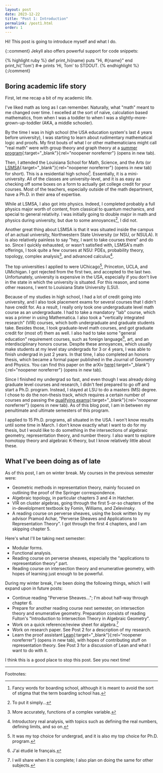 ```yaml
---
layout: post
date: 2023-12-22
title: "Post 1: Introduction"
permalink: /post1.html
order: 1
---
```


Hi! This post is going to introduce myself and what I do.

{::comment}
Jekyll also offers powerful support for code snippets:

{% highlight ruby %}
def print_hi(name)
  puts "Hi, #{name}"
end
print_hi('Tom')
#=> prints 'Hi, Tom' to STDOUT.
{% endhighlight %}
{:/comment}

## Boring academic life story

First, let me recap a bit of my academic life.

I've liked math as long as I can remember. Naturally, what "math" meant to me changed over time. I excelled at the sort of naïve, calculation based mathematics, from when I was a toddler to when I was a slightly-more-grown-up-toddler (AKA, a middle schooler).

By the time I was in high school (the USA education system's last 4 years before university), I was starting to learn about rudimentary mathematical logic and proofs. My first bouts of what I or other mathematicians might call "real math" were with group theory and graph theory at a [summer program](https://www.math.lsu.edu/mathcircle){:target="_blank"}{:rel="noopener noreferrer"} (opens in new tab).

Then, I attended the Louisiana School for Math, Science, and the Arts (or [LSMSA](https://www.lsmsa.edu/){:target="_blank"}{:rel="noopener noreferrer"} (opens in new tab) for short). This is a residential high school[^1]. Essentially, it is a mini-university. All of the classes are university-level, and it is as easy as checking off some boxes on a form to actually get college credit for your courses. Most of the teachers, especially outside of the math department, have a Ph.D. in their area of expertise.

[^1]: Fancy words for boarding school, although it is meant to avoid the sort of stigma that the term boarding school has.

While at LSMSA, I also got into physics. Indeed, I completed probably a full physics major worth of content, from classical to quantum mechanics, and special to general relativity. I was initially going to double major in math and physics during university, but due to some annoyances[^2], I did not.

[^2]: To put it simply...

Another great thing about LSMSA is that it was situated inside the campus of an actual university, Northwestern State University (or NSU, or NSULA). It is also relatively painless to say "hey, I want to take courses there" and do so. Since I quickly exhausted, or wasn't satisfied with, LSMSA's math offerings, I took quite a few courses at NSU: PDEs, probability theory, topology, complex analysis[^3], and advanced calculus[^4].

[^3]: More accurately, functions of a complex variable.

[^4]: Introductory real analysis, with topics such as defining the real numbers, defining limits, and so on.

The top universities I applied to were UChicago[^5], Princeton, UCLA, and UMichigan. I got rejected from the first two, and accepted to the last two. Unfortunately, university is expensive in the USA, especially if you don't live in the state in which the university is situated. For this reason, and some other reasons, I went to Louisiana State University (LSU).

[^5]: It was my top choice for undergrad, and it is also my top choice for Ph.D. program.

Because of my studies in high school, I had a lot of credit going into university, and I also took placement exams for several courses that I didn't have credit for. As a result, I really only took one undergraduate level math course as an undergraduate. I had to take a mandatory "lab" course, which was a primer in using Mathematica. I also took a "vertically integrated research" (VIR) courses, which both undergraduate and graduate students take. Besides those, I took graduate-level math courses, and got graduate credit for (most of) them as well. I also had to take some "general education" requirement courses, such as foreign language[^6], art, and an interdisciplinary honors course. Despite these annoyances, which usually make students at my level stay undergrads for 3 or 4 years, I was able to finish undergrad in just 2 years. In that time, I also completed an honors thesis, which became a formal paper published in the Journal of Geometry and Physics. You can find this paper on the arXiv [here](https://arxiv.org/abs/2208.08033){:target="_blank"}{:rel="noopener noreferrer"} (opens in new tab).

[^6]: J'ai étudié le français.

Since I finished my undergrad so fast, and even though I was already doing graduate level courses and research, I didn't feel prepared to go off and start a Ph.D. program. Instead, I stayed at LSU to do a masters (MS) degree. I chose to do the non-thesis track, which requires a certain number of courses and passing the [qualifying exams](https://www.math.lsu.edu/grad/pastcomps){:target="_blank"}{:rel="noopener noreferrer"} (opens in new tab). As of this blog post, I am in between my penultimate and ultimate semesters of this program.

I applied to 15 Ph.D. programs, all situated in the USA. I won't know results until some time in March. I don't know exactly what I want to do for my thesis, but I would like to do something in the intersections of algebraic geometry, representation theory, and number theory. I also want to explore homotopy theory and algebraic K-theory, but I know relatively little about these.

## What I've been doing as of late

As of this post, I am on winter break. My courses in the previous semester were:
- Geometric methods in representation theory, mainly focused on outlining the proof of the Springer correspondence.
- Algebraic topology, in particular chapters 3 and 4 in Hatcher.
- VIR on cluster algebras, going through the first 5-or-so chapters of the in-develolpment textbook by Fomin, Williams, and Zelevinsky.
- A reading course on perverse sheaves, using the book written by my advisor Pramod Achar, "Perverse Sheaves and Applications to Representation Theory". I got through the first 4 chapters, and I am skipping chapter 5.

Here's what I'll be taking next semester:
- Modular forms.
- Functional analysis.
- Reading course on perverse sheaves, especially the "applications to representation theory" part.
- Reading course on intersection theory and enumerative geometry, with hopes of learning just enough to be powerful.

During my winter break, I've been doing the following things, which I will expand upon in future posts:
- Continue reading "Perverse Sheaves..."; I'm about half-way through chapter 6.
- Prepare for another reading course next semester, on intersection theory and enumerative geometry. Preparation consists of reading Fulton's "Introduction to Intersection Theory in Algebraic Geometry".
- Work on a quick reference/review sheet for algebra.[^7]
- Work on research paper. See Post 2 for a description of my research.
- Learn the proof assistant [Lean](https://leanprover-community.github.io/){:target="_blank"}{:rel="noopener noreferrer"} (opens in new tab), with hopes of contributing stuff on representation theory. See Post 3 for a discussion of Lean and what I want to do with it.

[^7]: I will share when it is complete; I also plan on doing the same for other subjects.

I think this is a good place to stop this post. See you next time!

---

Footnotes: